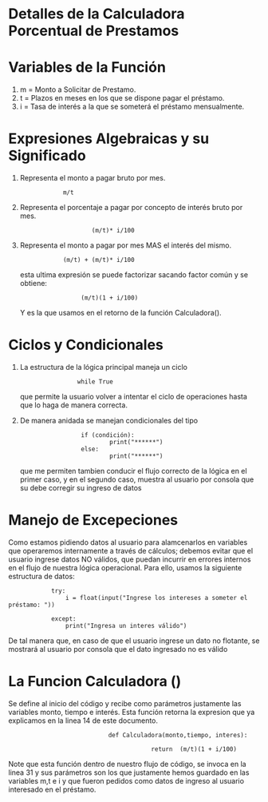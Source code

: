 # Detalles de la Calculadora Porcentual de Prestamos

# Variables de la Función
1)   m = Monto a Solicitar de Prestamo.
2)   t  = Plazos en meses en los que se dispone pagar el préstamo.
3)   i = Tasa de interés a la que se someterá el préstamo mensualmente.

# Expresiones Algebraicas y su Significado

1)  Representa el monto a pagar bruto por mes.

                    m/t 

2)  Representa el porcentaje a pagar por concepto de interés bruto por mes.

                            (m/t)* i/100

3)  Representa el monto a pagar por mes MAS el interés del mismo.

                    (m/t) + (m/t)* i/100

    esta ultima expresión se puede factorizar sacando factor común y se obtiene:

                         (m/t)(1 + i/100)
    Y es la que usamos en el retorno de la función Calculadora().


# Ciclos y Condicionales

1)  La estructura de la lógica principal maneja un ciclo

                        while True 

    que permite la usuario volver a intentar el ciclo de operaciones hasta que lo haga de manera correcta.

2) De manera anidada se manejan condicionales del tipo

                        if (condición):
                                print("******")
                        else:
                                print("******")

    que me permiten tambien conducir el flujo correcto de la lógica en el primer caso, y en el segundo caso, muestra al usuario por consola que su debe corregir su ingreso de datos



# Manejo de Excepeciones

Como estamos pidiendo datos al usuario para alamcenarlos en variables que operaremos internamente a través de cálculos; debemos evitar que el usuario ingrese datos NO válidos, que puedan incurrir en errores internos en el flujo de nuestra lógica operacional. Para ello, usamos la siguiente estructura de datos:

                try:
                    i = float(input("Ingrese los intereses a someter el préstamo: "))

                except:
                    print("Ingresa un interes válido")

De tal manera que, en caso de que el usuario ingrese un dato no flotante, se mostrará al usuario por consola que el dato ingresado no es válido


# La Funcion Calculadora ()

Se define al inicio del código y recibe como parámetros justamente las variables monto, tiempo e interés. Esta función retorna la expresion que ya explicamos en la linea 14 de este documento.


                                def Calculadora(monto,tiempo, interes):

                                            return  (m/t)(1 + i/100)

Note que esta función dentro de nuestro flujo de código, se invoca en la linea 31 y sus parámetros son los que justamente hemos guardado en las variables m,t e i y que fueron pedidos como datos de ingreso al usuario interesado en el préstamo.